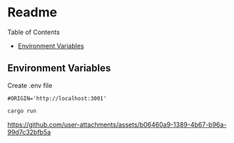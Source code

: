 # Readme

Table of Contents

- [Environment Variables](#environment-variables)

## Environment Variables

Create .env file

```text
#ORIGIN='http://localhost:3001'
```

```bash
cargo run
```


https://github.com/user-attachments/assets/b06460a9-1389-4b67-b96a-99d7c32bfb5a

